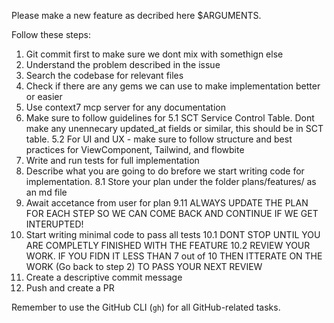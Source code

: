 Please make a new feature as decribed here $ARGUMENTS.

Follow these steps:

1. Git commit first to make sure we dont mix with somethign else
2. Understand the problem described in the issue
3. Search the codebase for relevant files
4. Check if there are any gems we can use to make implementation better or easier 
5. Use context7 mcp server for any documentation
6. Make sure to follow guidelines for
    5.1 SCT Service Control Table. Dont make any unennecary updated_at fields or similar, this should be in SCT table.
    5.2 For UI and UX - make sure to follow structure and best practices for ViewComponent, Tailwind, and flowbite 
7. Write and run tests for full implementation
8. Describe what you are going to do brefore we start writing code for implementation.
8.1 Store your plan under the folder plans/features/ as an md file
9. Await accetance from user for plan
9.11 ALWAYS UPDATE THE PLAN FOR EACH STEP SO WE CAN COME BACK AND CONTINUE IF WE GET INTERUPTED!
10. Start writing minimal code to pass all tests
10.1 DONT STOP UNTIL YOU ARE COMPLETLY FINISHED WITH THE FEATURE
10.2 REVIEW YOUR WORK. IF YOU FIDN IT LESS THAN 7 out of 10 THEN ITTERATE ON THE WORK (Go back to step 2) TO PASS YOUR NEXT REVIEW
7. Create a descriptive commit message
8. Push and create a PR

Remember to use the GitHub CLI (`gh`) for all GitHub-related tasks.

